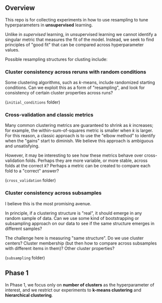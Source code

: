 ## Overview

This repo is for collecting experiments in how to use resampling to tune hyperparameters in **unsupervised** learning.

Unlike in *supervised* learning, in unsupervised learning we cannot identify a singular metric that measures the fit of the model.  Instead, we seek to find principles of "good fit" that can be compared across hyperparameter values.

Possible resampling structures for clusting include:

### Cluster consistency across reruns with random conditions

Some clustering algorithms, such as $k$-means, include randomized starting conditions.  Can we exploit this as a form of "resampling", and look for consistency of certain cluster properties across runs?

(`initial_conditions` folder)

### Cross-validation and classic metrics

Many common clustering metrics are guaranteed to shrink as $k$ increases; for example, the within-sum-of-squares metric is smaller when $k$ is larger.  For this reason, a classic approach is to use the "elbow method" to identify when the "gains" start to diminish.  We believe this approach is ambiguous and unsatisfying.

However, it may be interesting to see how these metrics behave over cross-validation folds.  Perhaps they are more variable, or more stable, across folds at the correct $k$?  Perhaps a metric can be created to compare each fold to a "correct" answer?

(`cross_validation` folder)


### Cluster consistency across subsamples

I believe this is the most promising avenue.

In principle, if a clustering structure is "real", it should emerge in any random sample of data.  Can we use some kind of bootstrapping or subsampling approach on our data to see if the same structure emerges in different samples?

The challenge here is measuring "same structure".  Do we use cluster centers?  Cluster membership (but then how to compare across subsamples with different items in them)?  Other cluster properties?

(`subsampling` folder)

## Phase 1

In Phase 1, we focus only on **number of clusters** as the hyperparameter of interest, and we restrict our experiments to **k-means clustering** and **hierarchical clustering**.

